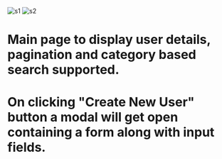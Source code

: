 ![s1](https://github.com/nikhil1998-sharma/TatvaSoft-task/assets/68024086/3496d6d9-c0f3-4f40-abce-c6b4d0a69c03)
![s2](https://github.com/nikhil1998-sharma/TatvaSoft-task/assets/68024086/2cf8737f-2824-4905-8096-f6eb21a946c3)


# Main page to display user details, pagination and category based search supported.
# On clicking "Create New User" button a modal will get open containing a form along with input fields.

